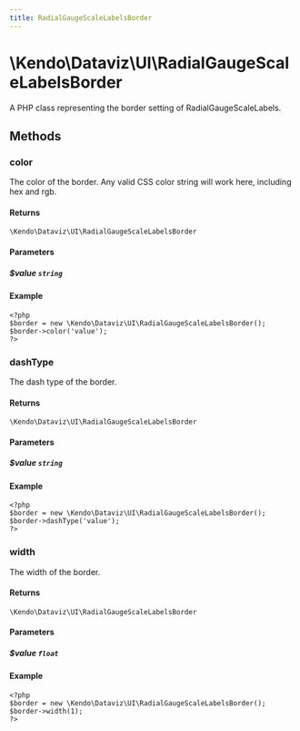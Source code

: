 ```yaml
---
title: RadialGaugeScaleLabelsBorder
---
```


# \Kendo\Dataviz\UI\RadialGaugeScaleLabelsBorder

A PHP class representing the border setting of RadialGaugeScaleLabels.


## Methods

### color
The color of the border. Any valid CSS color string will work here, including hex and rgb.

#### Returns
`\Kendo\Dataviz\UI\RadialGaugeScaleLabelsBorder`

#### Parameters

##### $value `string`



#### Example 
    <?php
    $border = new \Kendo\Dataviz\UI\RadialGaugeScaleLabelsBorder();
    $border->color('value');
    ?>

### dashType
The dash type of the border.

#### Returns
`\Kendo\Dataviz\UI\RadialGaugeScaleLabelsBorder`

#### Parameters

##### $value `string`



#### Example 
    <?php
    $border = new \Kendo\Dataviz\UI\RadialGaugeScaleLabelsBorder();
    $border->dashType('value');
    ?>

### width
The width of the border.

#### Returns
`\Kendo\Dataviz\UI\RadialGaugeScaleLabelsBorder`

#### Parameters

##### $value `float`



#### Example 
    <?php
    $border = new \Kendo\Dataviz\UI\RadialGaugeScaleLabelsBorder();
    $border->width(1);
    ?>

